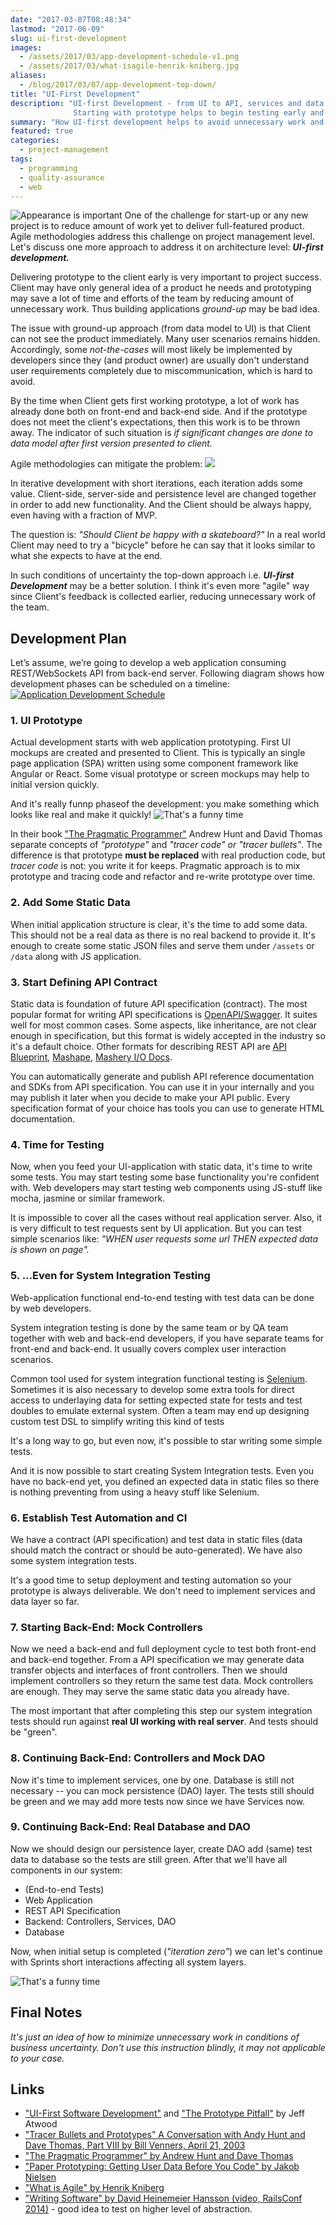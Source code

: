```yaml
---
date: "2017-03-07T08:48:34"
lastmod: "2017-06-09"
slug: ui-first-development
images: 
  - /assets/2017/03/app-development-schedule-v1.png
  - /assets/2017/03/what-isagile-henrik-kniberg.jpg
aliases:
  - /blog/2017/03/07/app-development-top-down/
title: "UI-First Development"
description: "UI-first Development - from UI to API, services and data. 
              Starting with prototype helps to begin testing early and developing of the back-end later."
summary: "How UI-first development helps to avoid unnecessary work and save development costs. How it helps to start testing early and postpone implementation of the server-side."
featured: true
categories:
  - project-management
tags:
  - programming
  - quality-assurance
  - web
---
```

![Appearance is important](/assets/2017/03/carnival-1.jpg)
One of the challenge for start-up or any new project is to reduce amount of work yet to deliver full-featured product.
Agile methodologies address this challenge on project management level.
Let's discuss one more approach to address it on architecture level: ***UI-first development.***
<!-- more -->

Delivering prototype to the client early is very important to project success.
Client may have only general idea of a product he needs and prototyping may save a lot of time
and efforts of the team by reducing amount of unnecessary work.
Thus building applications _ground-up_ may be bad idea.

The issue with ground-up approach (from data model to UI) is that Client can not see the product immediately.
Many user scenarios remains hidden. 
Accordingly, some _not-the-cases_ will most likely be implemented by developers since they (and product owner) are usually 
don't understand user requirements completely due to miscommunication, which is hard to avoid. 

By the time when Client gets first working prototype, a lot of work has already done both on front-end and back-end side.
And if the prototype does not meet the client's expectations, then this work is to be thrown away.
The indicator of such situation is _if significant changes are done to data model after first version presented to client._

Agile methodologies can mitigate the problem:
[![](/assets/2017/03/what-isagile-henrik-kniberg.jpg)][henrik-presentation]

In iterative development with short iterations, each iteration adds some value.
Client-side, server-side and persistence level are changed together in order to add new functionality.
And the Client should be always happy, even having with a fraction of MVP.

The question is: *"Should Client be happy with a skateboard?"*
In a real world Client may need to try a "bicycle" before he can say that it looks similar to what she expects to have at the end.

In such conditions of uncertainty the top-down approach i.e. ***UI-first Development*** may be a better solution.
I&nbsp;think it's even more "agile" way since Client's feedback is collected earlier, reducing unnecessary work of the team.

## Development Plan

Let’s assume, we’re going to develop a web application consuming REST/WebSockets API from back-end server.
Following diagram shows how development phases can be scheduled on a timeline:
[![Application Development Schedule](/assets/2017/03/app-development-schedule-v1.png)](/assets/2017/03/app-development-schedule-v1.svg)


### 1. UI Prototype

Actual development starts with web application prototyping.
First UI mockups are created and presented to Client.
This is typically an single page application (SPA) written using some component framework like Angular or React. 
Some visual prototype or screen mockups may help to initial version quickly.

And it's really funnp phaseof the development: you make something which looks like real and make it quickly!
![That's a funny time](/assets/2017/03/carnival-2.jpg)  

In their book ["The Pragmatic Programmer"][the-pragmatic-programmer] Andrew Hunt and David Thomas separate concepts 
of _"prototype"_ and _"tracer code" or "tracer bullets"_.
The difference is that prototype **must&nbsp;be&nbsp;replaced** with real production code, but _tracer code_ is&nbsp;not: 
you write it for keeps.
Pragmatic approach is to mix prototype and tracing code and refactor and re-write prototype over time. 


### 2. Add Some Static Data

When initial application structure is clear, it's the time to add some data.
This should not be a real data as there is no real backend to provide it.
It's enough to create some static JSON files and serve them under `/assets` or `/data` along with JS application.


### 3. Start Defining API Contract

Static data is foundation of future API specification (contract).
The most popular format for writing API specifications is [OpenAPI/Swagger](https://swagger.io). 
It suites well for most common cases. Some aspects, like inheritance, are not clear enough in specification,
but this format is widely accepted in the industry so it's a default choice.
Other formats for describing REST API are 
[API Blueprint](http://apiblueprint.org/),
[Mashape](http://www.mashape.com),
[Mashery I/O Docs](https://github.com/mashery/iodocs).  

You can automatically generate and publish API reference documentation and SDKs from API specification.
You can use it in your internally and you may publish it later when you decide to make your API public.
Every specification format of your choice has tools you can use to generate HTML documentation.


### 4. Time for Testing

Now, when you feed your UI-application with static data, it's time to write some tests.
You may start testing some base functionality you're confident with.
Web developers may start testing web components using JS-stuff like mocha, jasmine or similar framework.

It is impossible to cover all the cases without real application server. Also, it is very difficult to test requests sent by UI application. But you can test simple scenarios like: _"WHEN user requests some url THEN expected data is shown on page"._


### 5. …Even for System Integration Testing

Web-application functional end-to-end testing with test data can be done by web developers.

System integration testing is done by the same team or by QA team together with web and back-end developers,
if you have separate teams for front-end and back-end.
It usually covers complex user interaction scenarios.

Common tool used for system integration functional testing is [Selenium](http://www.seleniumhq.org).
Sometimes it is also necessary to develop some extra tools for direct access to underlaying data for setting expected 
state for tests and test doubles to emulate external system. Often a team may end up designing custom test DSL to simplify writing this kind of tests

It's a long way to go, but even now, it's possible to star writing some simple tests.

And it is now possible to start creating System Integration tests.
Even you have no back-end yet, you defined an expected data in static files so there is nothing preventing
from using a heavy stuff like Selenium.

### 6. Establish Test Automation and CI

We have a contract (API specification) and test data in static files (data should match the contract or should be auto-generated).
We have also some system integration tests.

It's a good time to setup deployment and testing automation so your prototype is always deliverable. We don't need to implement services and data layer so far.

### 7. Starting Back-End: Mock Controllers

Now we need a back-end and full deployment cycle to test both front-end and back-end together.
From a API specification we may generate data transfer objects and interfaces of front controllers.
Then we should implement controllers so they return the same test data.
Mock controllers are enough. They may serve the same static data you already have.

The most important that after completing this step our system integration tests should run against **real UI working with real server**. And tests should be "green".

### 8. Continuing Back-End: Controllers and Mock DAO

Now it's time to implement services, one by one. Database is still not necessary -- you can mock persistence (DAO) layer.
The tests still should be green and we may add more tests now since we have Services now.

### 9. Continuing Back-End: Real Database and DAO

Now we should design our persistence layer, create DAO add (same) test data to database so the tests are still green.
After that we'll have all components in our system:

- (End-to-end Tests)
- Web Application
- REST API Specification
- Backend: Controllers, Services, DAO
- Database

Now, when initial setup is completed (_"iteration zero"_) we can let's continue with Sprints short interactions affecting all system layers.

![That's a funny time](/assets/2017/03/puzzle-complete.jpg)

## Final Notes

_It's just an idea of how to minimize unnecessary work in conditions of business uncertainty. Don't use this instruction blindly, it may not applicable to your case._

## Links

- ["UI-First Software Development"](https://blog.codinghorror.com/ui-first-software-development/) and ["The Prototype Pitfall"](https://blog.codinghorror.com/the-prototype-pitfall/) by Jeff Atwood
- ["Tracer Bullets and Prototypes" A Conversation with Andy Hunt and Dave Thomas, Part VIII by Bill Venners, April 21, 2003](http://www.artima.com/intv/tracerP.html)
- ["The Pragmatic Programmer" by Andrew Hunt and Dave Thomas][the-pragmatic-programmer]
- ["Paper Prototyping: Getting User Data Before You Code" by Jakob Nielsen](https://www.nngroup.com/articles/paper-prototyping/)
- ["What is Agile" by Henrik Kniberg][henrik-presentation]
- ["Writing Software" by David Heinemeier Hansson (video, RailsConf 2014)](https://youtu.be/9LfmrkyP81M) - good idea to test on higher level of abstraction.

[the-pragmatic-programmer]: http://www.amazon.com/exec/obidos/ASIN/020161622X/billvennersA/ "&laquo;The Pragmatic Programmer&raquo; by Andrew Hunt and Dave Thomas"
[markdown]: https://daringfireball.net/projects/markdown/
[henrik-presentation]: https://www.slideshare.net/RichardPDoerer/what-isagile-henrik-kniberg-august-20-2013/21
